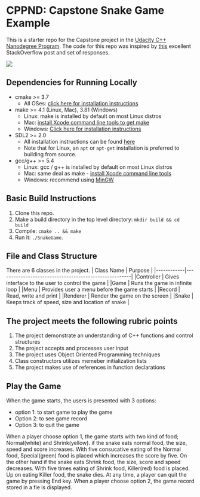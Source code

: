 # CPPND: Capstone Snake Game Example

This is a starter repo for the Capstone project in the [Udacity C++ Nanodegree Program](https://www.udacity.com/course/c-plus-plus-nanodegree--nd213). The code for this repo was inspired by [this](https://codereview.stackexchange.com/questions/212296/snake-game-in-c-with-sdl) excellent StackOverflow post and set of responses.

<img src="snake_game.gif"/>

## Dependencies for Running Locally
* cmake >= 3.7
  * All OSes: [click here for installation instructions](https://cmake.org/install/)
* make >= 4.1 (Linux, Mac), 3.81 (Windows)
  * Linux: make is installed by default on most Linux distros
  * Mac: [install Xcode command line tools to get make](https://developer.apple.com/xcode/features/)
  * Windows: [Click here for installation instructions](http://gnuwin32.sourceforge.net/packages/make.htm)
* SDL2 >= 2.0
  * All installation instructions can be found [here](https://wiki.libsdl.org/Installation)
  * Note that for Linux, an `apt` or `apt-get` installation is preferred to building from source.
* gcc/g++ >= 5.4
  * Linux: gcc / g++ is installed by default on most Linux distros
  * Mac: same deal as make - [install Xcode command line tools](https://developer.apple.com/xcode/features/)
  * Windows: recommend using [MinGW](http://www.mingw.org/)

## Basic Build Instructions

1. Clone this repo.
2. Make a build directory in the top level directory: `mkdir build && cd build`
3. Compile: `cmake .. && make`
4. Run it: `./SnakeGame`.

## File and Class Structure

There are 6 classes in the project.
| Class Name | Purpose                                               |
|------------|-------------------------------------------------------|
|Controller  | Gives interface to the user to control the game       |
|Game        | Runs the game in infinite loop                        |
|Menu        | Provides user a menu before the game starts           |
|Record      | Read, write and print                                 |
|Renderer    | Render the game on the screen                         |
|Snake       | Keeps track of speed, size and location of snake      |

## The project meets the following rubric points

1. The project demonstrate an understanding of C++ functions and control structures
2. The project accepts and processes user input
3. The project uses Object Oriented Programming techniques
4. Class constructors utilizes memeber initialization lists
5. The project makes use of references in function declarations

## Play the Game

When the game starts, the users is presented with 3 options:
- option 1: to start game to play the game
- Option 2: to see game record
- Option 3: to quit the game

When a player choose option 1, the game starts with two kind of food; Normal(white) and Shrink(yellow). if the snake eats normal food, the size, speed and score increases. With five consucative eating of the Normal food, Special(green) food is placed which increases the score by five. On the other hand if the snake eats Shrink food, the size, score and speed decreases. With five times eating of Shrink food, Killer(red) food is placed. Up on eating Killer food, the snake dies. At any time, a player can quit the game by pressing End key. When a player choose option 2, the game record stored in a fie is displayed.

